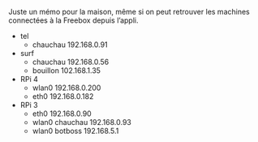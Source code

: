 Juste un mémo pour la maison, même si on peut retrouver les machines connectées à la Freebox depuis l’appli.

- tel
  - chauchau 192.168.0.91
- surf
  - chauchau 192.168.0.56
  - bouillon 102.168.1.35
- RPi 4
  - wlan0 192.168.0.200
  - eth0 192.168.0.182
- RPi 3
  - eth0 192.168.0.90
  - wlan0 chauchau 192.168.0.93
  - wlan0 botboss 192.168.5.1
